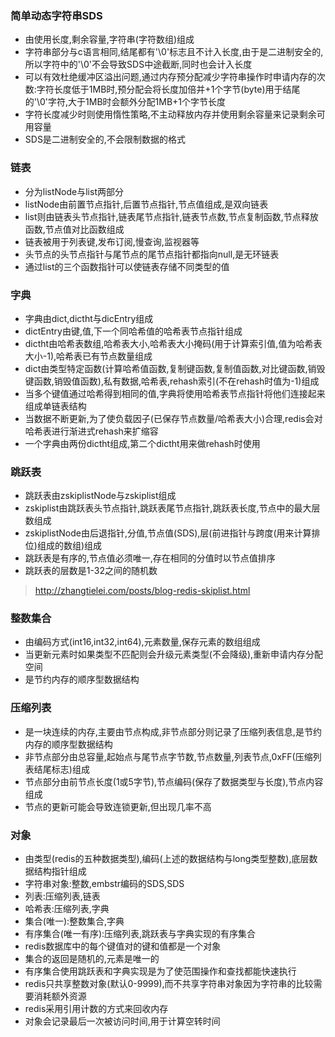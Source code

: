 ### 简单动态字符串SDS

* 由使用长度,剩余容量,字符串(字符数组)组成
* 字符串部分与c语言相同,结尾都有'\0'标志且不计入长度,由于是二进制安全的,所以字符中的'\0'不会导致SDS中途截断,同时也会计入长度
* 可以有效杜绝缓冲区溢出问题,通过内存预分配减少字符串操作时申请内存的次数:字符长度低于1MB时,预分配会将长度加倍并+1个字节(byte)用于结尾的'\0'字符,大于1MB时会额外分配1MB+1个字节长度
* 字符长度减少时则使用惰性策略,不主动释放内存并使用剩余容量来记录剩余可用容量
* SDS是二进制安全的,不会限制数据的格式

### 链表

* 分为listNode与list两部分
* listNode由前置节点指针,后置节点指针,节点值组成,是双向链表
* list则由链表头节点指针,链表尾节点指针,链表节点数,节点复制函数,节点释放函数,节点值对比函数组成
* 链表被用于列表键,发布订阅,慢查询,监视器等
* 头节点的头节点指针与尾节点的尾节点指针都指向null,是无环链表
* 通过list的三个函数指针可以使链表存储不同类型的值

### 字典

* 字典由dict,dictht与dicEntry组成
* dictEntry由键,值,下一个同哈希值的哈希表节点指针组成
* dictht由哈希表数组,哈希表大小,哈希表大小掩码(用于计算索引值,值为哈希表大小-1),哈希表已有节点数量组成
* dict由类型特定函数(计算哈希值函数,复制键函数,复制值函数,对比键函数,销毁键函数,销毁值函数),私有数据,哈希表,rehash索引(不在rehash时值为-1)组成
* 当多个键值通过哈希得到相同的值,字典将使用哈希表节点指针将他们连接起来组成单链表结构
* 当数据不断更新,为了使负载因子(已保存节点数量/哈希表大小)合理,redis会对哈希表进行渐进式rehash来扩缩容
* 一个字典由两份dictht组成,第二个dictht用来做rehash时使用

### 跳跃表

* 跳跃表由zskiplistNode与zskiplist组成
* zskiplist由跳跃表头节点指针,跳跃表尾节点指针,跳跃表长度,节点中的最大层数组成
* zskiplistNode由后退指针,分值,节点值(SDS),层(前进指针与跨度(用来计算排位)组成的数组)组成
* 跳跃表是有序的,节点值必须唯一,存在相同的分值时以节点值排序
* 跳跃表的层数是1-32之间的随机数

> http://zhangtielei.com/posts/blog-redis-skiplist.html

### 整数集合

* 由编码方式(int16,int32,int64),元素数量,保存元素的数组组成
* 当更新元素时如果类型不匹配则会升级元素类型(不会降级),重新申请内存分配空间
* 是节约内存的顺序型数据结构

### 压缩列表

* 是一块连续的内存,主要由节点构成,非节点部分则记录了压缩列表信息,是节约内存的顺序型数据结构
* 非节点部分由总容量,起始点与尾节点字节数,节点数量,列表节点,0xFF(压缩列表结尾标志)组成
* 节点部分由前节点长度(1或5字节),节点编码(保存了数据类型与长度),节点内容组成
* 节点的更新可能会导致连锁更新,但出现几率不高

### 对象

* 由类型(redis的五种数据类型),编码(上述的数据结构与long类型整数),底层数据结构指针组成
* 字符串对象:整数,embstr编码的SDS,SDS
* 列表:压缩列表,链表
* 哈希表:压缩列表,字典
* 集合(唯一):整数集合,字典
* 有序集合(唯一有序):压缩列表,跳跃表与字典实现的有序集合
* redis数据库中的每个键值对的键和值都是一个对象
* 集合的返回是随机的,元素是唯一的
* 有序集合使用跳跃表和字典实现是为了使范围操作和查找都能快速执行
* redis只共享整数对象(默认0-9999),而不共享字符串对象因为字符串的比较需要消耗额外资源
* redis采用引用计数的方式来回收内存
* 对象会记录最后一次被访问时间,用于计算空转时间



